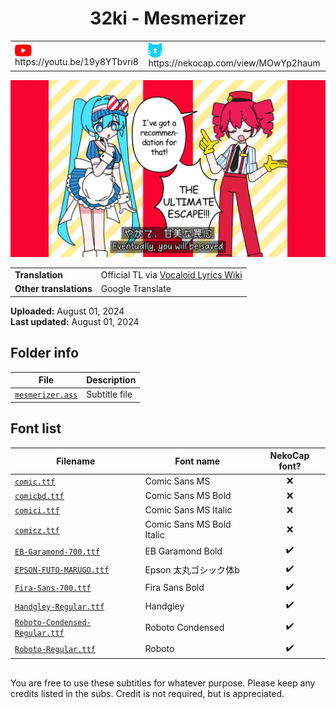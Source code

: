 
<h1 align='center'>32ki - Mesmerizer</h1>

<table align='center'>
    <tr>
        <td> <img src='../.img/youtube.svg' alt='YouTube' width=27 align='center'> &nbsp https://youtu.be/19y8YTbvri8 </td>
        <td> <img src='../.img/nekocap.svg' alt='NekoCap' width=23 align='center'> &nbsp https://nekocap.com/view/MOwYp2haum </td>
    </tr>
</table>

[![](./preview.webp)](https://www.youtube.com/watch?v=19y8YTbvri8&nekocap=MOwYp2haum)

<table align='center'>
    <tr>
        <!-- Translation -->
        <td><b>Translation</b></td>
        <!--  Official TL via [Vocaloid Lyrics Wiki](https://vocaloidlyrics.fandom.com/wiki/%E3%83%A1%E3%82%BA%E3%83%9E%E3%83%A9%E3%82%A4%E3%82%B6%E3%83%BC_(Mesmerizer)) -->
        <td>Official TL via <a href="https://vocaloidlyrics.fandom.com/wiki/%E3%83%A1%E3%82%BA%E3%83%9E%E3%83%A9%E3%82%A4%E3%82%B6%E3%83%BC_(Mesmerizer)">Vocaloid Lyrics Wiki</a></td>
    </tr>
    <tr>
        <!-- Other translations -->
        <td><b>Other translations</b></td>
        <!--  Google Translate -->
        <td>Google Translate</td>
    </tr>
</table>

**Uploaded:** August 01, 2024  
**Last updated:** August 01, 2024

<!-- Description goes here -->

## Folder info

| File | Description |
| ---- | ----------- |
[`mesmerizer.ass`](mesmerizer.ass) | Subtitle file |

## Font list

| Filename | Font name | NekoCap font? |
| ---- | ---- | :--: |
 [`comic.ttf`](./fonts/comic.ttf) | Comic Sans MS | ❌ |
 [`comicbd.ttf`](./fonts/comicbd.ttf) | Comic Sans MS Bold | ❌ |
 [`comici.ttf`](./fonts/comici.ttf) | Comic Sans MS Italic | ❌ |
 [`comicz.ttf`](./fonts/comicz.ttf) | Comic Sans MS Bold Italic | ❌ |
 [`EB-Garamond-700.ttf`](https://github.com/abrokecube/subtitles-fonts/tree/main/NekoCap%20fonts/EB-Garamond-700.ttf) | EB Garamond Bold | ✔️ |
 [`EPSON-FUTO-MARUGO.ttf`](https://github.com/abrokecube/subtitles-fonts/blob/main/NekoCap%20fonts/EPSON-FUTO-MARUGO.ttf) | Epson 太丸ゴシック体b | ✔️ |
 [`Fira-Sans-700.ttf`](https://github.com/abrokecube/subtitles-fonts/tree/main/NekoCap%20fonts/Fira-Sans-700.ttf) | Fira Sans Bold | ✔️ |
 [`Handgley-Regular.ttf`](https://github.com/abrokecube/subtitles-fonts/tree/main/NekoCap%20fonts/Handgley-Regular.ttf) | Handgley | ✔️ |
 [`Roboto-Condensed-Regular.ttf`](https://github.com/abrokecube/subtitles-fonts/tree/main/NekoCap%20fonts/Roboto-Condensed-Regular.ttf) | Roboto Condensed | ✔️ |
 [`Roboto-Regular.ttf`](https://github.com/abrokecube/subtitles-fonts/tree/main/NekoCap%20fonts/Roboto-Regular.ttf) | Roboto | ✔️ |

<!-- Permissions -->
## 
You are free to use these subtitles for whatever purpose. Please keep any credits listed in the subs. Credit is not required, but is appreciated.
